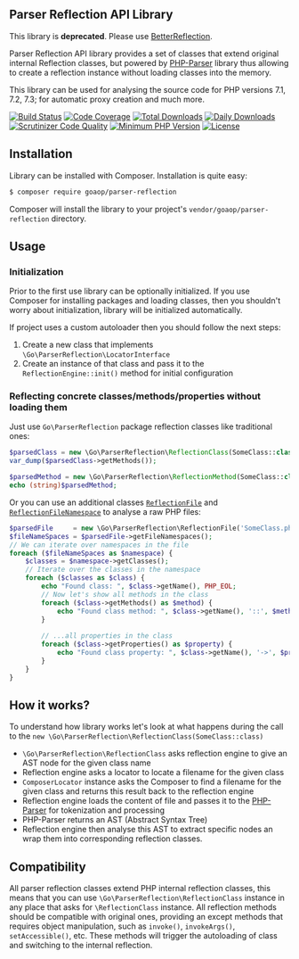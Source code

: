 Parser Reflection API Library
-----------------
This library is **deprecated**. Please use [BetterReflection](https://github.com/Roave/BetterReflection).

Parser Reflection API library provides a set of classes that extend original internal Reflection classes, but powered by [PHP-Parser](https://github.com/nikic/PHP-Parser) library thus allowing to create a reflection instance without loading classes into the memory.

This library can be used for analysing the source code for PHP versions 7.1, 7.2, 7.3; for automatic proxy creation and much more.

[![Build Status](https://scrutinizer-ci.com/g/goaop/parser-reflection/badges/build.png?b=master)](https://scrutinizer-ci.com/g/goaop/parser-reflection/build-status/master)
[![Code Coverage](https://scrutinizer-ci.com/g/goaop/parser-reflection/badges/coverage.png?b=master)](https://scrutinizer-ci.com/g/goaop/parser-reflection/?branch=master)
[![Total Downloads](https://img.shields.io/packagist/dt/goaop/parser-reflection.svg)](https://packagist.org/packages/goaop/parser-reflection)
[![Daily Downloads](https://img.shields.io/packagist/dd/goaop/parser-reflection.svg)](https://packagist.org/packages/goaop/parser-reflection)
[![Scrutinizer Code Quality](https://scrutinizer-ci.com/g/goaop/parser-reflection/badges/quality-score.png?b=master)](https://scrutinizer-ci.com/g/goaop/parser-reflection/?branch=master)
[![Minimum PHP Version](https://img.shields.io/badge/php-%3E%3D%207.1%20%3C7.4.0-8892BF.svg)](https://php.net/)
[![License](https://img.shields.io/packagist/l/goaop/parser-reflection.svg)](https://packagist.org/packages/goaop/parser-reflection)

Installation
------------

Library can be installed with Composer. Installation is quite easy:

```bash
$ composer require goaop/parser-reflection
```

Composer will install the library to your project's `vendor/goaop/parser-reflection` directory.

Usage
------------

### Initialization

Prior to the first use library can be optionally initialized. If you use Composer for installing packages and loading classes, 
then you shouldn't worry about initialization, library will be initialized automatically.

If project uses a custom autoloader then you should follow the next steps:

1. Create a new class that implements `\Go\ParserReflection\LocatorInterface`
2. Create an instance of that class and pass it to the `ReflectionEngine::init()` method for initial configuration

### Reflecting concrete classes/methods/properties without loading them

Just use `Go\ParserReflection` package reflection classes like traditional ones:

```php
$parsedClass = new \Go\ParserReflection\ReflectionClass(SomeClass::class);
var_dump($parsedClass->getMethods());

$parsedMethod = new \Go\ParserReflection\ReflectionMethod(SomeClass::class, 'someMethod');
echo (string)$parsedMethod;
```

Or you can use an additional classes [`ReflectionFile`][0] and [`ReflectionFileNamespace`][1] to analyse a raw PHP files:

```php
$parsedFile     = new \Go\ParserReflection\ReflectionFile('SomeClass.php');
$fileNameSpaces = $parsedFile->getFileNamespaces();
// We can iterate over namespaces in the file
foreach ($fileNameSpaces as $namespace) {
    $classes = $namespace->getClasses();
    // Iterate over the classes in the namespace
    foreach ($classes as $class) {
        echo "Found class: ", $class->getName(), PHP_EOL;
        // Now let's show all methods in the class
        foreach ($class->getMethods() as $method) {
            echo "Found class method: ", $class->getName(), '::', $method->getName(), PHP_EOL;
        }
        
        // ...all properties in the class
        foreach ($class->getProperties() as $property) {
            echo "Found class property: ", $class->getName(), '->', $property->getName(), PHP_EOL;
        }
    }
}
```

How it works?
------------

To understand how library works let's look at what happens during the call to the `new \Go\ParserReflection\ReflectionClass(SomeClass::class)`

 * `\Go\ParserReflection\ReflectionClass` asks reflection engine to give an AST node for the given class name
 * Reflection engine asks a locator to locate a filename for the given class
 * `ComposerLocator` instance asks the Composer to find a filename for the given class and returns this result back to the reflection engine
 * Reflection engine loads the content of file and passes it to the [PHP-Parser](https://github.com/nikic/PHP-Parser) for tokenization and processing
 * PHP-Parser returns an AST (Abstract Syntax Tree)
 * Reflection engine then analyse this AST to extract specific nodes an wrap them into corresponding reflection classes.

Compatibility
------------

All parser reflection classes extend PHP internal reflection classes, this means that you can use `\Go\ParserReflection\ReflectionClass` instance in any place that asks for `\ReflectionClass` instance. All reflection methods should be compatible with original ones, providing an  except methods that requires object manipulation, such as `invoke()`, `invokeArgs()`, `setAccessible()`, etc. These methods will trigger the autoloading of class and switching to the internal reflection.

[0]: docs/reflection_file.md
[1]: docs/reflection_file_namespace.md
